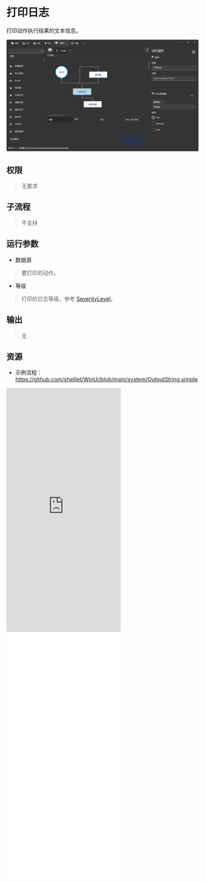 # 打印日志

打印动作执行结果的文本信息。

![OutputString](./images/21.png ':size=90%')

## 权限
> 无要求


## 子流程

> 不支持

## 运行参数

* 数据源
> 要打印的动作。

* 等级
> 打印的日志等级，参考 [SeverityLevel](./enums/SeverityLevel.md)。

## 输出

> 无

## 资源

* 示例流程：https://github.com/shelllet/WinUi/blob/main/system/OutputString.simple

<iframe type="text/html" height="640px" src="https://www.youtube.com/embed/NRqNPLLB4OY" frameborder="0"></iframe>

<iframe src="//player.bilibili.com/player.html?bvid=BV12q9TYuE6J&page=1&autoplay=0" height='640px' scrolling="no" frameborder="no" framespacing="0" allowfullscreen="true"></iframe>

